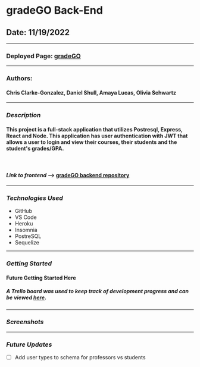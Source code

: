 # gradeGO Back-End

## Date: 11/19/2022

---

### **Deployed Page:** [gradeGO](https://gradego.herokuapp.com/)

---

### **Authors:**

#### Chris Clarke-Gonzalez, Daniel Shull, Amaya Lucas, Olivia Schwartz

---

### **_Description_**

#### This project is a full-stack application that utilizes Postresql, Express, React and Node. This application has user authentication with JWT that allows a user to login and view their courses, their students and the student's grades/GPA.

<br />

#### **_Link to frontend -->_** [gradeGO backend repository](https://github.com/ajluc/transcript-hackathon-frontend)

---

### **_Technologies Used_**

- GitHub
- VS Code
- Heroku
- Insomnia
- PostreSQL
- Sequelize

---

### **_Getting Started_**

#### Future Getting Started Here

##### A Trello board was used to keep track of development progress and can be viewed [here](https://trello.com/b/Vi9hiVsb/project-3-potlucky).

---

### **_Screenshots_**

---

### **_Future Updates_**

- [ ] Add user types to schema for professors vs students
